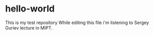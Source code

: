 # hello-world
This is my test repository
While editing this file i'm listening to Sergey Guriev lecture in MIPT. 
